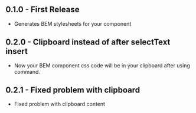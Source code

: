 ## 0.1.0 - First Release
* Generates BEM stylesheets for your component

## 0.2.0 - Clipboard instead of after selectText insert
* Now your BEM component css code will be in your clipboard after using command.

## 0.2.1 - Fixed problem with clipboard
* Fixed problem with clipboard content

